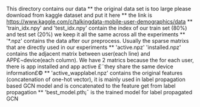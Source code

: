 This directory contains our data
** the original data set is too large please download from kaggle dataset and put it here
** the link is https://www.kaggle.com/c/talkingdata-mobile-user-demographics/data
** 'train_idx.npy' and 'test_idx.npy' contain the index of our train set (80%) and test set (20%) we keep it all the same across all the experiments
** '*.npz' contains the data after our preprocess. Usually the sparse matrixs that are directly used in our experiments
** 'active.npz' 'installed.npz' contains the adjacent matrix between user(each line) and APP£¬device(each column). We have 2 matrics because the for each user, there is app installed and app active £¨they share the same device information£©
** 'active_wapplabel.npz' contains the original features (concatenation of one-hot vector), it is mainly used in label propagation based GCN model and is concatenated to the feature get from label propagation
** 'best_model.pth¡¯ is the trained model for label propagated GCN

